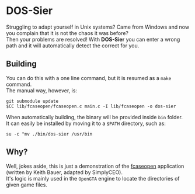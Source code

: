 DOS-Sier
========

Struggling to adapt yourself in Unix systems? Came from Windows and now you complain that it is not the chaos it was before?<br>
Then your problems are resolved! With <b>DOS-Sier</b> you can enter a wrong path and it will automatically detect the correct for you.

Building
--------

You can do this with a one line command, but it is resumed as a `make` command.<br>
The manual way, however, is:
```shell
git submodule update
$CC lib/fcaseopen/fcaseopen.c main.c -I lib/fcaseopen -o dos-sier
```

When automatically building, the binary will be provided inside `bin` folder.<br>
It can easily be installed by moving it to a `$PATH` directory, such as:
```shell
su -c "mv ./bin/dos-sier /usr/bin
```

Why?
----

Well, jokes aside, this is just a demonstration of the [fcaseopen](https://github.com/SimplyCEO/fcaseopen) application (written by Keith Bauer, adapted by SimplyCEO).<br>
It's logic is mainly used in the `OpenGTA` engine to locate the directories of given game files.

